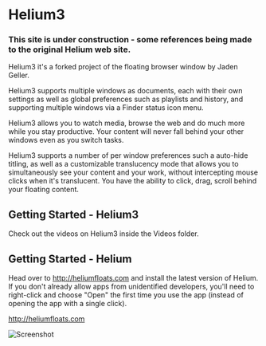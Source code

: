 # Helium3

### This site is under construction - some references being made to the original Helium web site.

Helium3 it's a forked project of the floating browser window by Jaden Geller.

Helium3 supports multiple windows as documents, each with their own
settings as well as global preferences such as playlists and history, and
supporting multiple windows via a Finder status icon menu.

Helium3 allows you to watch media, browse the web and do much more while
you stay productive. Your content will never fall behind your other
windows even as you switch tasks.

Helium3 supports a number of per window preferences such a auto-hide titling,
as well as a customizable translucency mode that allows you to simultaneously
see your content and your work, without intercepting mouse clicks when it's
translucent.  You have the ability to click, drag, scroll
behind your floating content. 

## Getting Started - Helium3

Check out the videos on Helium3 inside the Videos folder.

## Getting Started - Helium

Head over to http://heliumfloats.com and install the latest version of Helium.
If you don't already allow apps from unidentified developers, you'll need to
right-click and choose "Open" the first time you use the app (instead of
opening the app with a single click).

http://heliumfloats.com

![Screenshot](http://heliumfloats.com/screenshot.png)
